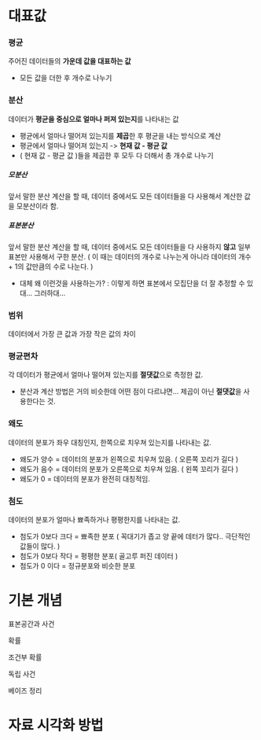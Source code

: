# 대표값
### 평균
주어진 데이터들의 **가운데 값을 대표하는 값**  
- 모든 값을 더한 후 개수로 나누기
### 분산
데이터가 **평균을 중심으로 얼마나 퍼져 있는지**를 나타내는 값
- 평균에서 얼마나 떨어져 있는지를 **제곱**한 후 평균을 내는 방식으로 계산
- 평균에서 얼마나 떨어져 있는지 -> **현재 값 - 평균 값**
- ( 현재 값 - 평균 값 )들을 제곱한 후 모두 다 더해서 총 개수로 나누기
##### 모분산
앞서 말한 분산 계산을 할 때, 데이터 중에서도 모든 데이터들을 다 사용해서 계산한 값을 모분산이라 함.
##### 표본분산
앞서 말한 분산 계산을 할 때, 데이터 중에서도 모든 데이터들을 다 사용하지 **않고** 일부 표본만 사용해서 구한 분산. ( 이 때는 데이터의 개수로 나누는게 아니라 데이터의 개수 + 1의 값만큼의 수로 나눈다. )
- 대체 왜 이런것을 사용하는가? : 이렇게 하면 표본에서 모집단을 더 잘 추정할 수 있대... 그러하대...

### 범위
데이터에서 가장 큰 값과 가장 작은 값의 차이
### 평균편차
각 데이터가 평균에서 얼마나 떨어져 있는지를 **절댓값**으로 측정한 값.
- 분산과 계산 방법은 거의 비슷한데 어떤 점이 다르냐면... 제곱이 아닌 **절댓값**을 사용한다는 것.

### 왜도
데이터의 분포가 좌우 대칭인지, 한쪽으로 치우쳐 있는지를 나타내는 값.
- 왜도가 양수 = 데이터의 분포가 왼쪽으로 치우쳐 있음. ( 오른쪽 꼬리가 길다 )
- 왜도가 음수 = 데이터의 분포가 오른쪽으로 치우쳐 있음. ( 왼쪽 꼬리가 길다 )
- 왜도가 0 = 데이터의 분포가 완전히 대칭적임.

### 첨도
데이터의 분포가 얼마나 뾰족하거나 평평한지를 나타내는 값.
- 첨도가 0보다 크다 = 뾰족한 분포 ( 꼭대기가 좁고 양 끝에 데터가 많다.. 극단적인 값들이 많다. )
- 첨도가 0보다 작다 = 평평한 분포( 골고루 퍼진 데이터 )
- 첨도가 0  이다 = 정규분포와 비슷한 분포

# 기본 개념
표본공간과 사건

확률

조건부 확률

독립 사건

베이즈 정리

# 자료 시각화 방법
